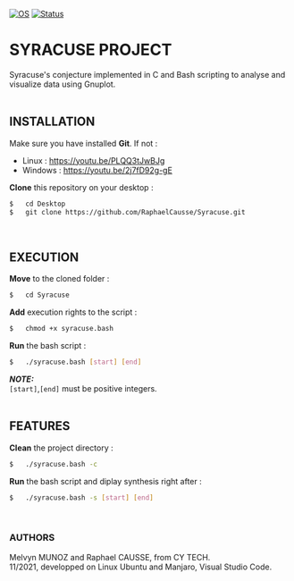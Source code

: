 [![OS](https://img.shields.io/badge/os-linux-blue.svg)](https://shields.io/)
[![Status](https://img.shields.io/badge/status-completed-success.svg)](https://shields.io/)

# SYRACUSE PROJECT

Syracuse's conjecture implemented in C and Bash scripting to analyse and visualize data using Gnuplot.
<br><br>

## INSTALLATION

Make sure you have installed **Git**. If not :
* Linux : https://youtu.be/PLQQ3tJwBJg<br>
* Windows : https://youtu.be/2j7fD92g-gE<br>

**Clone** this repository on your desktop :
```bash
$   cd Desktop
$   git clone https://github.com/RaphaelCausse/Syracuse.git
```
<br>

## EXECUTION

**Move** to the cloned folder :
```bash
$   cd Syracuse
```
**Add** execution rights to the script :
```bash
$   chmod +x syracuse.bash
```
**Run** the bash script :
```bash
$   ./syracuse.bash [start] [end]
```
**_NOTE:_**<br>
`[start]`,`[end]` must be positive integers.
<br><br>

## FEATURES

**Clean** the project directory :
```bash
$   ./syracuse.bash -c
```
**Run** the bash script and diplay synthesis right after :
```bash
$   ./syracuse.bash -s [start] [end]
```
<br>

### AUTHORS

Melvyn MUNOZ and Raphael CAUSSE, from CY TECH. <br>
11/2021, developped on Linux Ubuntu and Manjaro, Visual Studio Code.
